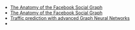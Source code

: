 * [The Anatomy of the Facebook Social Graph](https://www.researchgate.net/publication/51956889_The_Anatomy_of_the_Facebook_Social_Graph)
* [The Anatomy of the Facebook Social Graph](https://arxiv.org/pdf/1111.4503.pdf)
* [Traffic prediction with advanced Graph Neural Networks](https://www.deepmind.com/blog/traffic-prediction-with-advanced-graph-neural-networks)
* 
